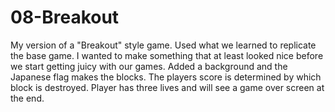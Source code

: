 # 08-Breakout
My version of a "Breakout" style game. Used what we learned to replicate the base game. I wanted to make something that at least looked nice before we start getting juicy with our games. Added a background and the Japanese flag makes the blocks. The players score is determined by which block is destroyed. Player has three lives and will see a game over screen at the end.
